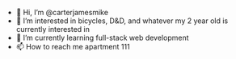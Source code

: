 - 👋 Hi, I’m @carterjamesmike
- 👀 I’m interested in bicycles, D&D, and whatever my 2 year old is currently interested in
- 🌱 I’m currently learning full-stack web development
- 📫 How to reach me apartment 111

<!---
carterjamesmike/carterjamesmike is a ✨ special ✨ repository because its `README.md` (this file) appears on your GitHub profile.
You can click the Preview link to take a look at your changes.
--->
